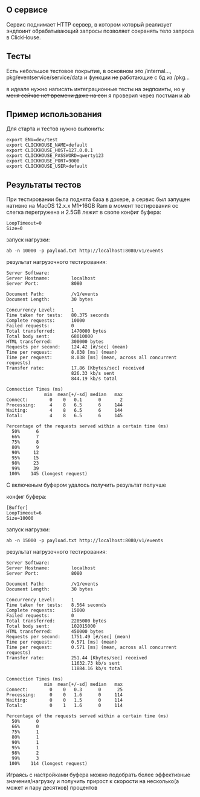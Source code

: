 ## О сервисе
Сервис поднимает HTTP сервер, в котором который реализует эндпоинт обрабатывающий запросы позволяет сохранять тело запроса в ClickHouse.
## Тесты
Есть небольшое тестовое покрытие, в основном это /internal..., pkg/eventservice/service/data и функции не работающие с бд из /pkg...

в идеале нужно написать интеграционные тесты на эндпоинты, но <s>у меня сейчас нет времени даже на сон</s> я проверил через постман и ab

## Пример использования
Для старта и тестов нужно выпонить:
```
export ENV=dev/test
export CLICKHOUSE_NAME=default            
export CLICKHOUSE_HOST=127.0.0.1
export CLICKHOUSE_PASSWORD=qwerty123
export CLICKHOUSE_PORT=9000
export CLICKHOUSE_USER=default
```
## Результаты тестов
При тестировании была поднята база в докере, а сервис был запущен нативно на MacOS 12.x.x M1+16GB Ram
в момент тестирования ос слегка перегружена и 2.5GB лежит в свопе
конфиг буфера:
```
LoopTimeout=0
Size=0
```
запуск нагрузки:
```
ab -n 10000 -p payload.txt http://localhost:8080/v1/events
```
результат нагрузочного тестирования:
```
Server Software:        
Server Hostname:        localhost
Server Port:            8080

Document Path:          /v1/events
Document Length:        30 bytes

Concurrency Level:      1
Time taken for tests:   80.375 seconds
Complete requests:      10000
Failed requests:        0
Total transferred:      1470000 bytes
Total body sent:        68010000
HTML transferred:       300000 bytes
Requests per second:    124.42 [#/sec] (mean)
Time per request:       8.038 [ms] (mean)
Time per request:       8.038 [ms] (mean, across all concurrent requests)
Transfer rate:          17.86 [Kbytes/sec] received
                        826.33 kb/s sent
                        844.19 kb/s total

Connection Times (ms)
              min  mean[+/-sd] median   max
Connect:        0    0   0.1      0       2
Processing:     4    8   6.5      6     144
Waiting:        4    8   6.5      6     144
Total:          4    8   6.5      6     145

Percentage of the requests served within a certain time (ms)
  50%      6
  66%      7
  75%      8
  80%      9
  90%     12
  95%     15
  98%     23
  99%     39
 100%    145 (longest request)
```

С включеным буфером удалось получить результат получше

конфиг буфера:
```
[Buffer]
LoopTimeout=6
Size=10000
```
запуск нагрузки:
```
ab -n 15000 -p payload.txt http://localhost:8080/v1/events
```
результат нагрузочного тестирования:
```
Server Software:        
Server Hostname:        localhost
Server Port:            8080

Document Path:          /v1/events
Document Length:        30 bytes

Concurrency Level:      1
Time taken for tests:   8.564 seconds
Complete requests:      15000
Failed requests:        0
Total transferred:      2205000 bytes
Total body sent:        102015000
HTML transferred:       450000 bytes
Requests per second:    1751.49 [#/sec] (mean)
Time per request:       0.571 [ms] (mean)
Time per request:       0.571 [ms] (mean, across all concurrent requests)
Transfer rate:          251.44 [Kbytes/sec] received
                        11632.73 kb/s sent
                        11884.16 kb/s total

Connection Times (ms)
              min  mean[+/-sd] median   max
Connect:        0    0   0.3      0      25
Processing:     0    0   1.6      0     114
Waiting:        0    0   1.5      0     114
Total:          0    1   1.6      0     114

Percentage of the requests served within a certain time (ms)
  50%      0
  66%      0
  75%      1
  80%      1
  90%      1
  95%      1
  98%      2
  99%      3
 100%    114 (longest request)
```

Играясь с настройками буфера можно подобрать более эффективные значения/нагрузку и получить прирост к скорости на несколько(а может и пару десятков) процентов